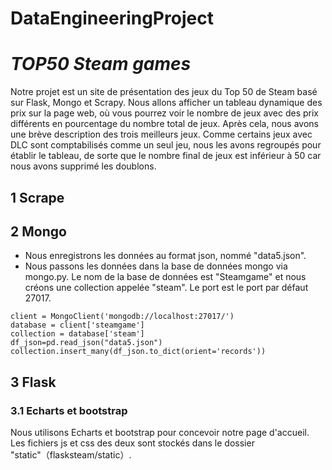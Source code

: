 # DataEngineeringProject

   # *TOP50  Steam games*


Notre projet est un site de présentation des jeux du Top 50 de Steam basé sur Flask, Mongo et Scrapy.
Nous allons afficher un tableau dynamique des prix sur la page web, où vous pourrez voir le nombre de jeux avec des prix différents en pourcentage du nombre total de jeux.
Après cela, nous avons une brève description des trois meilleurs jeux. Comme certains jeux avec DLC sont comptabilisés comme un seul jeu, nous les avons regroupés pour établir le tableau, de sorte que le nombre final de jeux est inférieur à 50 car nous avons supprimé les doublons.

## 1 Scrape




## 2 Mongo
- Nous enregistrons les données au format json, nommé "data5.json".
- Nous passons les données dans la base de données mongo via mongo.py. Le nom de la base de données est "Steamgame" et nous créons une collection appelée "steam". Le port est le port par défaut 27017.

```
client = MongoClient('mongodb://localhost:27017/')  
database = client['steamgame']  
collection = database['steam']
df_json=pd.read_json("data5.json")  
collection.insert_many(df_json.to_dict(orient='records'))
```


## 3 Flask

### 3.1 Echarts et bootstrap
Nous utilisons Echarts et bootstrap pour concevoir notre page d'accueil. Les fichiers js et css des deux sont stockés dans le dossier "static"（flasksteam/static）.

